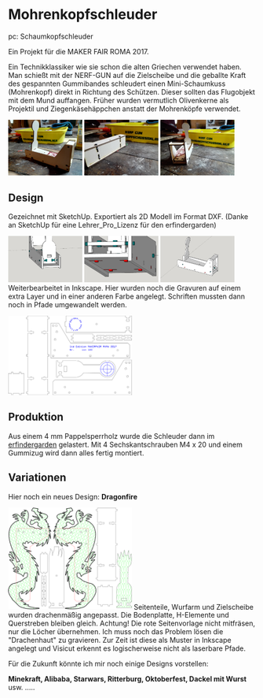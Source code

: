 # Mohrenkopfschleuder 
pc: Schaumkopfschleuder

Ein Projekt für die MAKER FAIR ROMA 2017.

Ein Technikklassiker wie sie schon die alten Griechen verwendet haben. Man schießt mit der NERF-GUN auf die Zielscheibe und die geballte Kraft des gespannten Gummibandes schleudert einen Mini-Schaumkuss (Mohrenkopf) direkt in Richtung des Schützen. Dieser sollten das Flugobjekt mit dem Mund auffangen. Früher wurden vermutlich Olivenkerne als Projektil und Ziegenkäsehäppchen anstatt der Mohrenköpfe verwendet.


<img src="IMG/IMG_20171124_190447.jpg" width = "30%" /> <img src="IMG/IMG_20171124_190506.jpg" width = "30%" /> <img src="IMG/IMG_20171124_190457.jpg" width = "30%" />

## Design ##

Gezeichnet mit SketchUp. Exportiert als 2D Modell im Format DXF. (Danke an SketchUp für eine Lehrer_Pro_Lizenz für den erfindergarden)

<img src="IMG/Mohrnkopfschleuder_v_4_bild_3.jpg" width = "30%" /> <img src="IMG/Mohrnkopfschleuder_v_4_bild_2.jpg" width = "30%" /> <img src="IMG/Mohrnkopfschleuder_v_4_bild_1.jpg" width = "30%" />
Weiterbearbeitet in Inkscape. Hier wurden noch die Gravuren auf einem extra Layer und in einer anderen Farbe angelegt. Schriften mussten dann noch in Pfade umgewandelt werden.

<img src="2D/Mohrnkopfschleuder_v_4.svg" width = "50%" aligne ="left" />




## Produktion ##

Aus einem 4 mm Pappelsperrholz wurde die Schleuder dann im [erfindergarden](http://www.erfindergarden.de) gelastert. Mit 4 Sechskantschrauben M4 x 20 und einem Gummizug wird dann alles fertig montiert.

## Variationen ##

Hier noch ein neues Design: **Dragonfire**
 
<img src="2D/Dragonfire.svg" width = "50%" aligene = "left"/>
Seitenteile, Wurfarm und Zielscheibe wurden drachenmäßig angepasst. Die Bodenplatte, H-Elemente und Querstreben bleiben gleich. Achtung! Die rote Seitenvorlage nicht mitfräsen, nur die Löcher übernehmen. Ich muss noch das Problem lösen die "Drachenhaut" zu gravieren. Zur Zeit ist diese als Muster in Inkscape angelegt und Visicut erkennt es logischerweise nicht als laserbare Pfade.

Für die Zukunft könnte ich mir noch einige Designs vorstellen:

**Minekraft, Alibaba, Starwars, Ritterburg, Oktoberfest, Dackel mit Wurst** usw. .....
